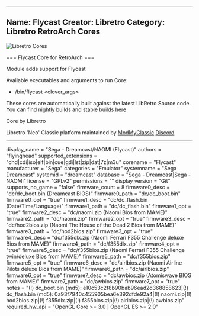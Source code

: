 -----------------------
Name: Flycast
Creator: Libretro
Category: Libretro RetroArch Cores
-----------------------
![Libretro Cores](https://modmyclassic.com/wp-content/uploads/2020/06/LibRetroNeoCoresSmall.png)

=== Flycast Core for RetroArch ===

Module adds support for Flycast

Available executables and arguments to run Core:
- /bin/flycast <rom> <clover_args>

These cores are automatically built against the latest LibRetro Source code. You can find nightly builds and stable builds [here](https://modmyclassic.com/hmodcores)

Core by Libretro

Libretro 'Neo' Classic platform maintained by [ModMyClassic](https://modmyclassic.com) [Discord](https://modmyclassic.com/discord)

-----------------------

display_name = "Sega - Dreamcast/NAOMI (Flycast)"
authors = "flyinghead"
supported_extensions = "chd|cdi|iso|elf|bin|cue|gdi|lst|zip|dat|7z|m3u"
corename = "Flycast"
manufacturer = "Sega"
categories = "Emulator"
systemname = "Sega Dreamcast"
systemid = "dreamcast"
database = "Sega - Dreamcast|Sega - NAOMI"
license = "GPLv2"
permissions = ""
display_version = "Git"
supports_no_game = "false"
firmware_count = 8
firmware0_desc = "dc/dc_boot.bin (Dreamcast BIOS)"
firmware0_path = "dc/dc_boot.bin"
firmware0_opt = "true"
firmware1_desc = "dc/dc_flash.bin (Date/Time/Language)"
firmware1_path = "dc/dc_flash.bin"
firmware1_opt = "true"
firmware2_desc = "dc/naomi.zip (Naomi Bios from MAME)"
firmware2_path = "dc/naomi.zip"
firmware2_opt  = "true"
firmware3_desc = "dc/hod2bios.zip (Naomi The House of the Dead 2 Bios from MAME)"
firmware3_path = "dc/hod2bios.zip"
firmware3_opt  = "true"
firmware4_desc = "dc/f355dlx.zip (Naomi Ferrari F355 Challenge deluxe Bios from MAME)"
firmware4_path = "dc/f355dlx.zip"
firmware4_opt  = "true"
firmware5_desc = "dc/f355bios.zip (Naomi Ferrari F355 Challenge twin/deluxe Bios from MAME)"
firmware5_path = "dc/f355bios.zip"
firmware5_opt  = "true"
firmware6_desc = "dc/airlbios.zip (Naomi Airline Pilots deluxe Bios from MAME)"
firmware6_path = "dc/airlbios.zip"
firmware6_opt  = "true"
firmware7_desc = "dc/awbios.zip (Atomiswave BIOS from MAME)"
firmware7_path = "dc/awbios.zip"
firmware7_opt  = "true"
notes = "(!) dc_boot.bin (md5): e10c53c2f8b90bab96ead2d368858623|(!) dc_flash.bin (md5): 0a93f7940c455905bea6e392dfde92a4|(!) naomi.zip|(!) hod2bios.zip|(!) f355dlx.zip|(!) f355bios.zip|(!) airlbios.zip|(!) awbios.zip"
required_hw_api = "OpenGL Core >= 3.0 | OpenGL ES >= 2.0"
